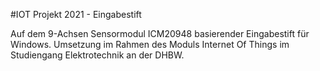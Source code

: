 #IOT Projekt 2021 - Eingabestift

Auf dem 9-Achsen Sensormodul ICM20948 basierender Eingabestift für Windows.
Umsetzung im Rahmen des Moduls Internet Of Things im Studiengang Elektrotechnik an der DHBW.
